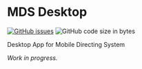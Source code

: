 # MDS Desktop

[![GitHub issues](https://img.shields.io/github/issues/mobile-directing-system/mds-desktop)](https://github.com/mobile-directing-system/mds-desktop/issues)
![GitHub code size in bytes](https://img.shields.io/github/languages/code-size/mobile-directing-system/mds-desktop)

Desktop App for Mobile Directing System

_Work in progress._

